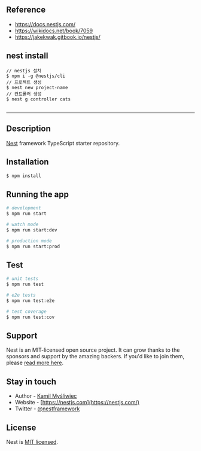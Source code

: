 ## Reference
- https://docs.nestjs.com/
- https://wikidocs.net/book/7059
- https://jakekwak.gitbook.io/nestjs/

## nest install

```
// nestjs 설치
$ npm i -g @nestjs/cli
// 프로젝트 생성
$ nest new project-name
// 컨트롤러 생성
$ nest g controller cats
```

## 
---

## Description

[Nest](https://github.com/nestjs/nest) framework TypeScript starter repository.

## Installation

```bash
$ npm install
```

## Running the app

```bash
# development
$ npm run start

# watch mode
$ npm run start:dev

# production mode
$ npm run start:prod
```

## Test

```bash
# unit tests
$ npm run test

# e2e tests
$ npm run test:e2e

# test coverage
$ npm run test:cov
```

## Support

Nest is an MIT-licensed open source project. It can grow thanks to the sponsors and support by the amazing backers. If you'd like to join them, please [read more here](https://docs.nestjs.com/support).

## Stay in touch

- Author - [Kamil Myśliwiec](https://kamilmysliwiec.com)
- Website - [https://nestjs.com](https://nestjs.com/)
- Twitter - [@nestframework](https://twitter.com/nestframework)

## License

Nest is [MIT licensed](LICENSE).
